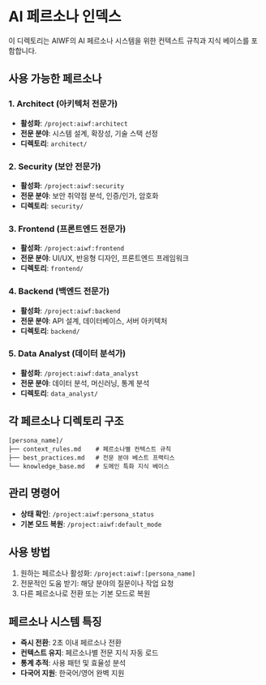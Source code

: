 # AI 페르소나 인덱스

이 디렉토리는 AIWF의 AI 페르소나 시스템을 위한 컨텍스트 규칙과 지식 베이스를 포함합니다.

## 사용 가능한 페르소나

### 1. Architect (아키텍처 전문가)
- **활성화**: `/project:aiwf:architect`
- **전문 분야**: 시스템 설계, 확장성, 기술 스택 선정
- **디렉토리**: `architect/`

### 2. Security (보안 전문가)
- **활성화**: `/project:aiwf:security`
- **전문 분야**: 보안 취약점 분석, 인증/인가, 암호화
- **디렉토리**: `security/`

### 3. Frontend (프론트엔드 전문가)
- **활성화**: `/project:aiwf:frontend`
- **전문 분야**: UI/UX, 반응형 디자인, 프론트엔드 프레임워크
- **디렉토리**: `frontend/`

### 4. Backend (백엔드 전문가)
- **활성화**: `/project:aiwf:backend`
- **전문 분야**: API 설계, 데이터베이스, 서버 아키텍처
- **디렉토리**: `backend/`

### 5. Data Analyst (데이터 분석가)
- **활성화**: `/project:aiwf:data_analyst`
- **전문 분야**: 데이터 분석, 머신러닝, 통계 분석
- **디렉토리**: `data_analyst/`

## 각 페르소나 디렉토리 구조

```
[persona_name]/
├── context_rules.md    # 페르소나별 컨텍스트 규칙
├── best_practices.md   # 전문 분야 베스트 프랙티스
└── knowledge_base.md   # 도메인 특화 지식 베이스
```

## 관리 명령어

- **상태 확인**: `/project:aiwf:persona_status`
- **기본 모드 복원**: `/project:aiwf:default_mode`

## 사용 방법

1. 원하는 페르소나 활성화: `/project:aiwf:[persona_name]`
2. 전문적인 도움 받기: 해당 분야의 질문이나 작업 요청
3. 다른 페르소나로 전환 또는 기본 모드로 복원

## 페르소나 시스템 특징

- **즉시 전환**: 2초 이내 페르소나 전환
- **컨텍스트 유지**: 페르소나별 전문 지식 자동 로드
- **통계 추적**: 사용 패턴 및 효율성 분석
- **다국어 지원**: 한국어/영어 완벽 지원